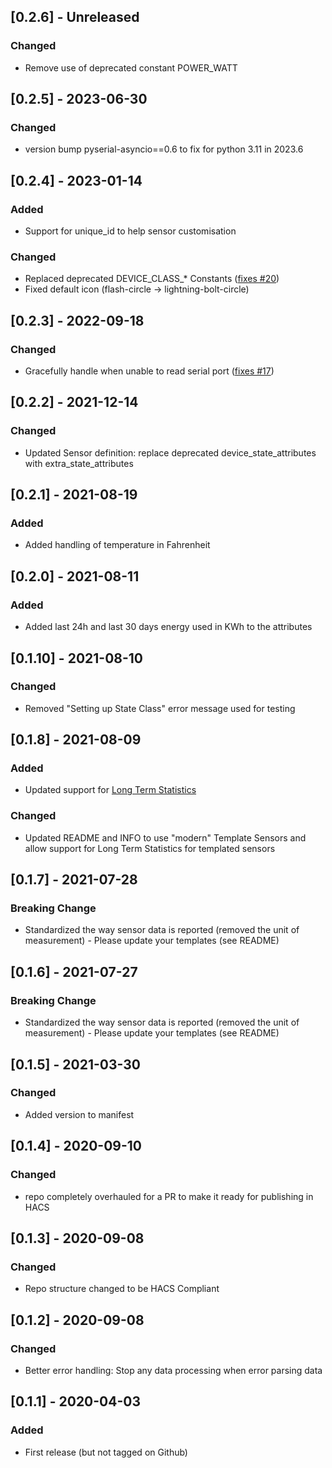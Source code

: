 ## [0.2.6] - Unreleased
### Changed
- Remove use of deprecated constant POWER_WATT

## [0.2.5] - 2023-06-30
### Changed
- version bump pyserial-asyncio==0.6 to fix for python 3.11 in 2023.6

## [0.2.4] - 2023-01-14
### Added
- Support for unique_id to help sensor customisation
### Changed
- Replaced deprecated DEVICE_CLASS_* Constants ([fixes #20](https://github.com/lolouk44/CurrentCost_HA_CC/issues/20))
- Fixed default icon (flash-circle -> lightning-bolt-circle)

## [0.2.3] - 2022-09-18
### Changed
- Gracefully handle when unable to read serial port ([fixes #17](https://github.com/lolouk44/CurrentCost_HA_CC/issues/17))

## [0.2.2] - 2021-12-14
### Changed
- Updated Sensor definition: replace deprecated device_state_attributes with extra_state_attributes

## [0.2.1] - 2021-08-19
### Added
- Added handling of temperature in Fahrenheit

## [0.2.0] - 2021-08-11
### Added
- Added last 24h and last 30 days energy used in KWh to the attributes

## [0.1.10] - 2021-08-10
### Changed
- Removed "Setting up State Class" error message used for testing

## [0.1.8] - 2021-08-09
### Added
- Updated support for [Long Term Statistics](https://www.home-assistant.io/blog/2021/08/04/release-20218/#long-term-statistics)
### Changed
- Updated README and INFO to use "modern" Template Sensors and allow support for Long Term Statistics for templated sensors

## [0.1.7] - 2021-07-28
### Breaking Change
- Standardized the way sensor data is reported (removed the unit of measurement) - Please update your templates (see README)

## [0.1.6] - 2021-07-27
### Breaking Change
- Standardized the way sensor data is reported (removed the unit of measurement) - Please update your templates (see README)

## [0.1.5] - 2021-03-30
### Changed
- Added version to manifest

## [0.1.4] - 2020-09-10
### Changed
- repo completely overhauled for a PR to make it ready for publishing in HACS

## [0.1.3] - 2020-09-08
### Changed
- Repo structure changed to be HACS Compliant

## [0.1.2] - 2020-09-08
### Changed
- Better error handling: Stop any data processing when error parsing data

## [0.1.1] - 2020-04-03
### Added
- First release (but not tagged on Github)
